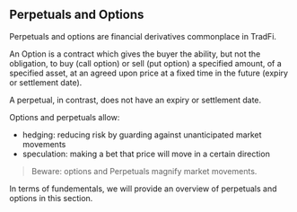 ## Perpetuals and Options  

Perpetuals and options are financial derivatives commonplace in TradFi.

An Option is a contract which gives the buyer the ability, but not the obligation, to buy (call option) or sell (put option) a specified amount, of a specified asset, at an agreed upon price at a fixed time in the future (expiry or settlement date). 

A perpetual, in contrast, does not have an expiry or settlement date.  

Options and perpetuals allow: 
- hedging: reducing risk by guarding against unanticipated market movements  
- speculation: making a bet that price will move in a certain direction  

> Beware: options and Perpetuals magnify market movements.  

In terms of fundementals, we will provide an overview of perpetuals and options in this section.  